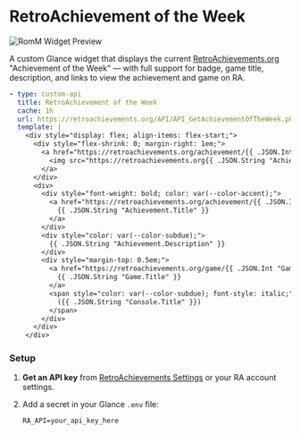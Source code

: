# RetroAchievement of the Week

![RomM Widget Preview](https://github.com/milktoastrat/community-widgets/blob/main/widgets/retroachievement-of-the-week-by-milktoastrat/retroachievement-of-the-week-example.png?raw=true)

A custom Glance widget that displays the current [RetroAchievements.org](https://retroachievements.org) "Achievement of the Week" — with full support for badge, game title, description, and links to view the achievement and game on RA.


```yaml
- type: custom-api
  title: RetroAchievement of the Week
  cache: 1h
  url: https://retroachievements.org/API/API_GetAchievementOfTheWeek.php?y=${RA_API}
  template: |
    <div style="display: flex; align-items: flex-start;">
      <div style="flex-shrink: 0; margin-right: 1em;">
        <a href="https://retroachievements.org/achievement/{{ .JSON.Int "Achievement.ID" }}" target="_blank" rel="noopener noreferrer">
          <img src="https://retroachievements.org{{ .JSON.String "Achievement.BadgeURL" }}" alt="Badge" style="width: 64px; height: 64px; border-radius: var(--border-radius);">
        </a>
      </div>
      <div>
        <div style="font-weight: bold; color: var(--color-accent);">
          <a href="https://retroachievements.org/achievement/{{ .JSON.Int "Achievement.ID" }}" style="color: inherit; text-decoration: none;" target="_blank" rel="noopener noreferrer">
            {{ .JSON.String "Achievement.Title" }}
          </a>
        </div>
        <div style="color: var(--color-subdue);">
          {{ .JSON.String "Achievement.Description" }}
        </div>
        <div style="margin-top: 0.5em;">
          <a href="https://retroachievements.org/game/{{ .JSON.Int "Game.ID" }}" style="color: var(--color-primary); font-family: monospace; font-weight: bold; text-decoration: none;" target="_blank" rel="noopener noreferrer">
            {{ .JSON.String "Game.Title" }}
          </a>
          <span style="color: var(--color-subdue); font-style: italic;">
            ({{ .JSON.String "Console.Title" }})
          </span>
        </div>
      </div>
    </div>
```
### Setup

1. **Get an API key** from [RetroAchievements Settings](https://retroachievements.org/settings) or your RA account settings.
2. Add a secret in your Glance `.env` file:
   
   ```env
   RA_API=your_api_key_here
